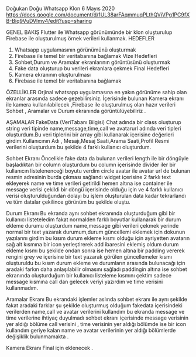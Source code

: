  
Doğukan Doğu
Whatsapp Klon
6 Mayıs 2020
https://docs.google.com/document/d/1UL38arFAqmmuqPLthQViVPg1PC9fXB-Biq9VuDVlmv4/edit?usp=sharing 

GENEL BAKIŞ
Flutter ile Whatsapp görünümünde bir klon oluşturulup Firebase ile oluşturulmuş örnek verileri kullanmak. 
HEDEFLER
1.	Whatsapp uygulamasının görünümünü oluşturmak 
2.	Firebase ile temel bir veritabanına bağlamak
Vize Hedefleri
1.	Sohbet,Durum ve Aramalar ekranlarının görüntüsünü oluşturmak 
2.	Fake data oluşturup bu verileri ekranlara çekmek
Final Hedefleri
1.	Kamera ekranının oluşturulması
2.	Firebase ile temel bir veritabanına bağlamak

ÖZELLİKLER
Orjinal whatsapp uygulamasına en yakın görünüme sahip olan ekranlar arasında sadece gezebilirsiniz.
İçerisinde bulunan Kamera ekranı ile kamera kullanılabilecek ,Firebase ile oluşturulmuş olan hazır verileri  Sohbet , Aramalar ve Durum ekranında görüntülüyebiliriz .

AŞAMALAR
FakeData (VeriTabanı Bilgisi)
Chat adında bir class oluşturup string veri tipinde name,message,time,call ve avatarurl adında veri tipleri oluşturdum.Bu veri tiplerini bir array gibi kullanarak içerisine değerleri girdim.Kullanıcının Adı , Mesajı,Mesaj Saati,Arama Saati,Profil Resmi verilerini oluşturdum bu şekilde 4 farklı kullanıcı oluşturdum.

Sohbet Ekranı 
Öncelikle fake data da bulunan verileri length ile bir döngüyle başladıktan bir column oluşturdum bu column içerisinde divider iler bir kullanıcın listelenenceği boyutu verdim circle avatar ile avatar url de bulunan resmin adresinin burda çıkması sağlandı widget içerisine 2 farklı text ekleyerek name ve time verileri getirildi hemen altına ise container ile message verisi çekildi bir döngü içerisinde olduğu için ve 4 farklı kullanıcı verisi oluşturulduğundan dolayı bu işlem oluşturulan data kadar tekrarlandı ve tüm datalar çekilince görünüm bu şekilde oluştu.

Durum Ekranı 
Bu ekranda aynı sohbet ekranında oluşturduğum gibi bir kullanıcı listeteledim fakat normalden farklı boyutlar kullanarak bir durum ekleme durumu oluşturdum name,message gibi verileri çekmek yerinde normal bir text yazarak durumum,durum güncellemi eklemek için dokunun yazılarını girdim bu kısım durum ekleme kısmı olduğu için ayriyetten avatarın sağ alt kısmına bir icon yerleştirerek add ibaresini eklemiş oldum durum ekleme kısmı bu şekilde ondan sonra ise hemen altına bir padding vererek rengini grey ve içerisine  bir text yazarak görülen güncellemeler kısmı oluşturuldu bu kısım durum ekleme ve durumların arasında bulunacağı için aradaki farkın daha anlaşılabilir olmasını sağladı paddingin altına ise sohbet ekranında oluşturduğum bir kullanıcı listeleme kısmını çektim sadece message kısmına call dan gelecek veriyi yazırdım ve time verisini kullanmadım.

Aramalar Ekranı 
Bu ekrandaki işlemler aslında sohbet ekranı ile aynı şekilde fakat aradaki farklar şu şekilde oluşturmuş olduğum fakedata içerisindeki verilerden name,call ve avatar verilerini kullandım bu ekranda message ve time verilerine ihtiyaç duyulmadı sohbet ekranı içerisinde message verisinin yer aldığı bölüme call verisini , time verisinin yer aldığı bölümde ise bir icon kullandım geriye kalan name ve avatar verilerinin yer aldığı bölümlerde değişiklik bulunmamakta .

Kamera Ekranı 
Final için eklenecek .
